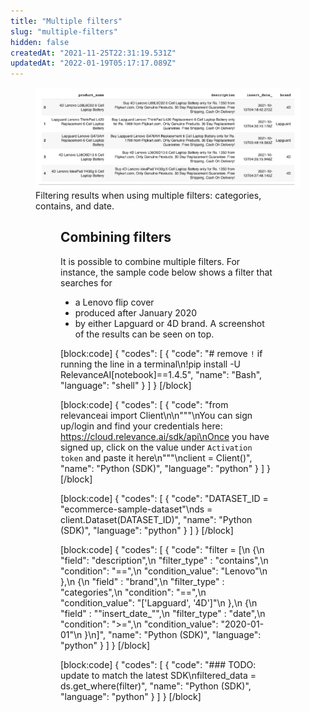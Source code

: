 ```yaml
---
title: "Multiple filters"
slug: "multiple-filters"
hidden: false
createdAt: "2021-11-25T22:31:19.531Z"
updatedAt: "2022-01-19T05:17:17.089Z"
---
```

<figure>
<img src="https://github.com/RelevanceAI/RelevanceAI-readme-docs/blob/v1.4.5/docs_template/general-features/_assets/multiple-filters.png?raw=true" width="1009" alt="combined filters.png" />
<figcaption>Filtering results when using multiple filters: categories, contains, and date.</figcaption>
<figure>

## Combining filters
It is possible to combine multiple filters. For instance, the sample code below shows a filter that searches for
* a Lenovo flip cover
* produced after January 2020
* by either Lapguard or 4D brand.
A screenshot of the results can be seen on top.

[block:code]
{
  "codes": [
    {
      "code": "# remove `!` if running the line in a terminal\n!pip install -U RelevanceAI[notebook]==1.4.5",
      "name": "Bash",
      "language": "shell"
    }
  ]
}
[/block]

[block:code]
{
  "codes": [
    {
      "code": "from relevanceai import Client\n\n\"\"\"\nYou can sign up/login and find your credentials here: https://cloud.relevance.ai/sdk/api\nOnce you have signed up, click on the value under `Activation token` and paste it here\n\"\"\"\nclient = Client()",
      "name": "Python (SDK)",
      "language": "python"
    }
  ]
}
[/block]

[block:code]
{
  "codes": [
    {
      "code": "DATASET_ID = \"ecommerce-sample-dataset\"\nds = client.Dataset(DATASET_ID)",
      "name": "Python (SDK)",
      "language": "python"
    }
  ]
}
[/block]

[block:code]
{
  "codes": [
    {
      "code": "filter = [\n    {\n        \"field\": \"description\",\n        \"filter_type\" : \"contains\",\n        \"condition\": \"==\",\n        \"condition_value\": \"Lenovo\"\n    },\n    {\n        \"field\" : \"brand\",\n        \"filter_type\" : \"categories\",\n        \"condition\": \"==\",\n        \"condition_value\": \"['Lapguard', '4D']\"\n    },\n    {\n        \"field\" : \"\"insert_date_\"\",\n        \"filter_type\" : \"date\",\n        \"condition\": \">=\",\n        \"condition_value\": \"2020-01-01\"\n    }\n]",
      "name": "Python (SDK)",
      "language": "python"
    }
  ]
}
[/block]

[block:code]
{
  "codes": [
    {
      "code": "### TODO: update to match the latest SDK\nfiltered_data = ds.get_where(filter)",
      "name": "Python (SDK)",
      "language": "python"
    }
  ]
}
[/block]



